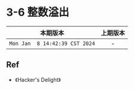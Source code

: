 # 3-6 整数溢出


|本期版本| 上期版本
|:---:|:---:
`Mon Jan  8 14:42:39 CST 2024` | -


## Ref

* 《Hacker's Delight》
